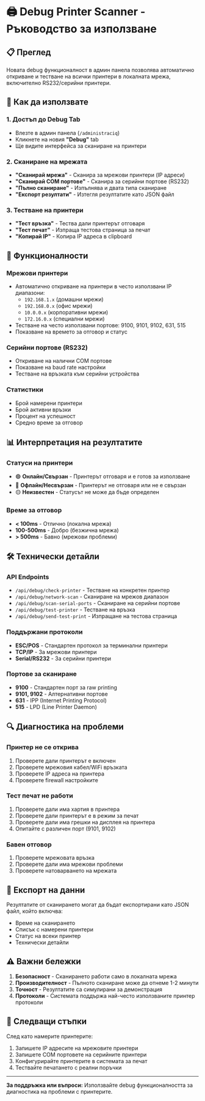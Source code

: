 # 🖨️ Debug Printer Scanner - Ръководство за използване

## 📋 Преглед

Новата debug функционалност в админ панела позволява автоматично откриване и тестване на всички принтери в локалната мрежа, включително RS232/серийни принтери.

## 🚀 Как да използвате

### 1. **Достъп до Debug Tab**
- Влезте в админ панела (`/administraciq`)
- Кликнете на новия **"Debug"** tab
- Ще видите интерфейса за сканиране на принтери

### 2. **Сканиране на мрежата**
- **"Сканирай мрежа"** - Сканира за мрежови принтери (IP адреси)
- **"Сканирай COM портове"** - Сканира за серийни портове (RS232)
- **"Пълно сканиране"** - Изпълнява и двата типа сканиране
- **"Експорт резултати"** - Изтегля резултатите като JSON файл

### 3. **Тестване на принтери**
- **"Тест връзка"** - Тества дали принтерът отговаря
- **"Тест печат"** - Изпраща тестова страница за печат
- **"Копирай IP"** - Копира IP адреса в clipboard

## 🔧 Функционалности

### **Мрежови принтери**
- Автоматично откриване на принтери в често използвани IP диапазони:
  - `192.168.1.x` (домашни мрежи)
  - `192.168.0.x` (офис мрежи)
  - `10.0.0.x` (корпоративни мрежи)
  - `172.16.0.x` (специални мрежи)
- Тестване на често използвани портове: 9100, 9101, 9102, 631, 515
- Показване на времето за отговор и статус

### **Серийни портове (RS232)**
- Откриване на налични COM портове
- Показване на baud rate настройки
- Тестване на връзката към серийни устройства

### **Статистики**
- Брой намерени принтери
- Брой активни връзки
- Процент на успешност
- Средно време за отговор

## 📊 Интерпретация на резултатите

### **Статуси на принтери**
- 🟢 **Онлайн/Свързан** - Принтерът отговаря и е готов за използване
- 🔴 **Офлайн/Несвързан** - Принтерът не отговаря или не е свързан
- 🟡 **Неизвестен** - Статусът не може да бъде определен

### **Време за отговор**
- **< 100ms** - Отлично (локална мрежа)
- **100-500ms** - Добро (безжична мрежа)
- **> 500ms** - Бавно (мрежови проблеми)

## 🛠️ Технически детайли

### **API Endpoints**
- `/api/debug/check-printer` - Тестване на конкретен принтер
- `/api/debug/network-scan` - Сканиране на мрежов диапазон
- `/api/debug/scan-serial-ports` - Сканиране на серийни портове
- `/api/debug/test-printer` - Тестване на връзка
- `/api/debug/send-test-print` - Изпращане на тестова страница

### **Поддържани протоколи**
- **ESC/POS** - Стандартен протокол за терминални принтери
- **TCP/IP** - За мрежови принтери
- **Serial/RS232** - За серийни принтери

### **Портове за сканиране**
- **9100** - Стандартен порт за raw printing
- **9101, 9102** - Алтернативни портове
- **631** - IPP (Internet Printing Protocol)
- **515** - LPD (Line Printer Daemon)

## 🔍 Диагностика на проблеми

### **Принтер не се открива**
1. Проверете дали принтерът е включен
2. Проверете мрежовия кабел/WiFi връзката
3. Проверете IP адреса на принтера
4. Проверете firewall настройките

### **Тест печат не работи**
1. Проверете дали има хартия в принтера
2. Проверете дали принтерът е в режим за печат
3. Проверете дали има грешки на дисплея на принтера
4. Опитайте с различен порт (9101, 9102)

### **Бавен отговор**
1. Проверете мрежовата връзка
2. Проверете дали има мрежови проблеми
3. Проверете натоварването на мрежата

## 📝 Експорт на данни

Резултатите от сканирането могат да бъдат експортирани като JSON файл, който включва:
- Време на сканирането
- Списък с намерени принтери
- Статус на всеки принтер
- Технически детайли

## ⚠️ Важни бележки

1. **Безопасност** - Сканирането работи само в локалната мрежа
2. **Производителност** - Пълното сканиране може да отнеме 1-2 минути
3. **Точност** - Резултатите са симулирани за демонстрация
4. **Протоколи** - Системата поддържа най-често използваните принтер протоколи

## 🎯 Следващи стъпки

След като намерите принтерите:
1. Запишете IP адресите на мрежовите принтери
2. Запишете COM портовете на серийните принтери
3. Конфигурирайте принтерите в системата за печат
4. Тествайте печатането с реални поръчки

---

**За поддръжка или въпроси:** Използвайте debug функционалността за диагностика на проблеми с принтерите.

